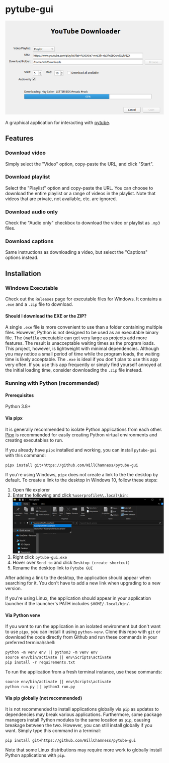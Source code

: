# pytube-gui

![YouTube Downloader](./.github/youtube-downloader.png)

A graphical application for interacting with [pytube](https://github.com/pytube/pytube).

## Features

### Download video

Simply select the "Video" option, copy-paste the URL, and click "Start".

### Download playlist

Select the "Playlist" option and copy-paste the URL. You can choose to download the entire playlist
or a range of videos in the playlist. Note that videos that are private, not available, etc. are ignored.

### Download audio only

Check the "Audio only" checkbox to download the video or playlist as `.mp3` files.

### Download captions

Same instructions as downloading a video, but select the "Captions" options instead.

## Installation

### Windows Executable

Check out the `Releases` page for executable files for Windows. It contains a `.exe` and a `.zip`
file to download. 

#### Should I download the EXE or the ZIP?

A single `.exe` file is more convenient to use than a folder containing multiple files. 
However, Python is not designed to be used as an executable binary file. The `Onefile` executable
can get very large as projects add more features. The result is unacceptable waiting times
as the program loads. This project, however, is lightweight with minimal dependencies. 
Although you may notice a small period of time while the program loads, the waiting time is likely
acceptable. The `.exe` is ideal if you don't plan to use this app very often. If you use this app
frequently or simply find yourself annoyed at the initial loading time, consider downloading the
`.zip` file instead.

### Running with Python (recommended)

#### Prerequisites

Python 3.8+

#### Via pipx

It is generally recommended to isolate Python applications from each other.
[Pipx](https://github.com/pypa/pipx) is recommended for easily creating Python
virtual environments and creating executables to run.

If you already have `pipx` installed and working, you can install `pytube-gui`
with this command:

```
pipx install git+https://github.com/WillChamness/pytube-gui
```

If you're using Windows, `pipx` does not create a link to the the desktop by default.
To create a link to the desktop in Windows 10, follow these steps:

1. Open file explorer
2. Enter the following and click `%userprofile%\.local\bin`:
   ![Windows file explorer](./.github/windows-local-bin-folder.png)
3. Right click `pytube-gui.exe`
4. Hover over `Send to` and click `Desktop (create shortcut)`
5. Rename the desktop link to `Pytube GUI`

After adding a link to the desktop, the application should appear when searching
for it. You don't have to add a new link when upgrading to a new version.

If you're using Linux, the application should appear in your application launcher
if the launcher's PATH includes `$HOME/.local/bin/`.

#### Via Python venv

If you want to run the application in an isolated environment but don't want to use
`pipx`, you can install it using `python-venv`. Clone this repo with `git` or
download the code directly from Github and run these commands in your preferred
terminal/shell:

```
python -m venv env || python3 -m venv env
source env/bin/activate || env\Scripts\activate
pip install -r requirements.txt
```

To run the application from a fresh terminal instance, use these commands:

```
source env/bin/activate || env\Scripts\activate
python run.py || python3 run.py
```

#### Via pip globally (not recommended)

It is not recommended to install applications globally via `pip` as updates
to dependencies may break various applications. Furthermore, some package
managers install Python modules to the same location as `pip`, causing breakage
between the two. However, you can still install globally if you want. Simply
type this command in a terminal:

```
pip install git+https://github.com/WillChamness/pytube-gui
```

Note that some Linux distributions may require more work to globally install
Python applications with `pip`.

